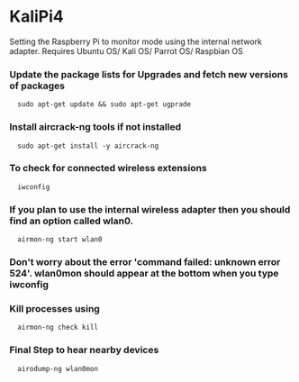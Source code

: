 # KaliPi4
Setting the Raspberry Pi to monitor mode using the internal network adapter. Requires Ubuntu OS/ Kali OS/ Parrot OS/ Raspbian OS

### Update the package lists for Upgrades and fetch new versions of packages 
```
  sudo apt-get update && sudo apt-get ugprade
```

### Install aircrack-ng tools if not installed
```
  sudo apt-get install -y aircrack-ng
```

### To check for connected wireless extensions
```
  iwconfig
```

### If you plan to use the internal wireless adapter then you should find an option called wlan0.
```
  airmon-ng start wlan0
```

### Don't worry about the error 'command failed: unknown error 524'. wlan0mon should appear at the bottom when you type iwconfig

### Kill processes using
```
  airmon-ng check kill
```

### Final Step to hear nearby devices
```
  airodump-ng wlan0mon
```
